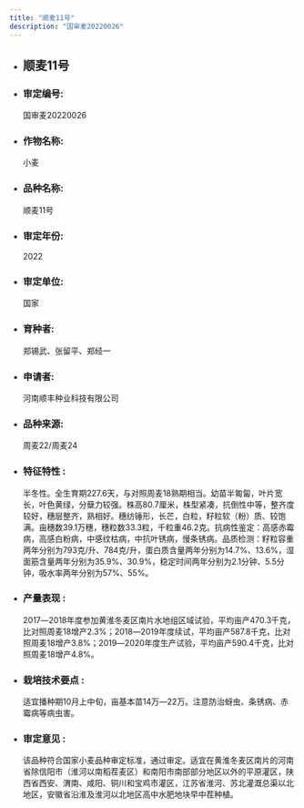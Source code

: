 ```yaml
---
title: "顺麦11号"
description: "国审麦20220026"
---
```

* ## 顺麦11号
* ###  审定编号:  
   国审麦20220026

*  ### 作物名称:  
   小麦

*   ###  品种名称: 
    顺麦11号

*   ### 审定年份: 
    2022

*   ### 审定单位:  
    国家

*   ### 育种者:  
    郑锡武、张留平、郑经一

*   ### 申请者:  
    河南顺丰种业科技有限公司

*   ### 品种来源:  
    周麦22/周麦24

*   ### 特征特性 : 
    半冬性。全生育期227.6天，与对照周麦18熟期相当。幼苗半匍匐，叶片宽长，叶色黄绿，分蘖力较强。株高80.7厘米，株型紧凑，抗倒性中等，整齐度较好，穗层整齐，熟相好。穗纺锤形，长芒，白粒，籽粒软（粉）质、较饱满。亩穗数39.1万穗，穗粒数33.3粒，千粒重46.2克。抗病性鉴定：高感赤霉病，高感白粉病，中感纹枯病，中抗叶锈病，慢条锈病。品质检测：籽粒容重两年分别为793克/升、784克/升，蛋白质含量两年分别为14.7%、13.6%，湿面筋含量两年分别为35.9%、30.9%，稳定时间两年分别为2.1分钟、5.5分钟，吸水率两年分别为57%、55%。

*   ### 产量表现 : 
    2017―2018年度参加黄淮冬麦区南片水地组区域试验，平均亩产470.3千克，比对照周麦18增产2.3%；2018―2019年度续试，平均亩产587.8千克，比对照周麦18增产3.8%；2019―2020年度生产试验，平均亩产590.4千克，比对照周麦18增产4.8%。

*   ### 栽培技术要点 : 
    适宜播种期10月上中旬，亩基本苗14万―22万。注意防治蚜虫、条锈病、赤霉病等病虫害。

*   ### 审定意见 : 
    该品种符合国家小麦品种审定标准，通过审定。适宜在黄淮冬麦区南片的河南省除信阳市（淮河以南稻茬麦区）和南阳市南部部分地区以外的平原灌区，陕西省西安、渭南、咸阳、铜川和宝鸡市灌区，江苏省淮河、苏北灌溉总渠以北地区，安徽省沿淮及淮河以北地区高中水肥地块早中茬种植。
